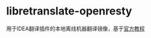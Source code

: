 # libretranslate-openresty
用于IDEA翻译插件的本地离线机器翻译镜像，基于[官方教程](https://github.com/YiiGuxing/TranslationPlugin/discussions/5411)
